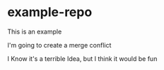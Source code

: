 # example-repo
This is an example

I'm going to create a merge conflict

I Know it's a terrible Idea, but I think it would be fun
